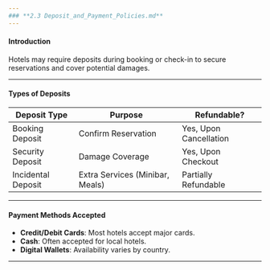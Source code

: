```yaml
---
### **2.3 Deposit_and_Payment_Policies.md**
---
```


#### **Introduction**

Hotels may require deposits during booking or check-in to secure reservations and cover potential damages.

---

#### **Types of Deposits**

| **Deposit Type**   | **Purpose**                     | **Refundable?**        |
| ------------------ | ------------------------------- | ---------------------- |
| Booking Deposit    | Confirm Reservation             | Yes, Upon Cancellation |
| Security Deposit   | Damage Coverage                 | Yes, Upon Checkout     |
| Incidental Deposit | Extra Services (Minibar, Meals) | Partially Refundable   |

---

#### **Payment Methods Accepted**

- **Credit/Debit Cards**: Most hotels accept major cards.
- **Cash**: Often accepted for local hotels.
- **Digital Wallets**: Availability varies by country.

---
